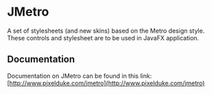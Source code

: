 # JMetro
A set of stylesheets (and new skins) based on the Metro design style. These controls and stylesheet are to be used in JavaFX application.

## Documentation
Documentation on JMetro can be found in this link: [http://www.pixelduke.com/jmetro](http://www.pixelduke.com/jmetro)